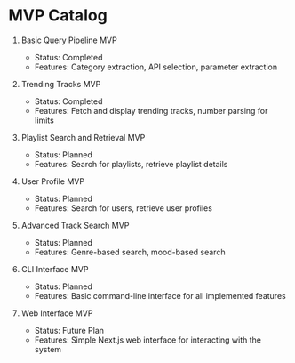 # MVP Catalog

1. Basic Query Pipeline MVP
   - Status: Completed
   - Features: Category extraction, API selection, parameter extraction

2. Trending Tracks MVP
   - Status: Completed
   - Features: Fetch and display trending tracks, number parsing for limits

3. Playlist Search and Retrieval MVP
   - Status: Planned
   - Features: Search for playlists, retrieve playlist details

4. User Profile MVP
   - Status: Planned
   - Features: Search for users, retrieve user profiles

5. Advanced Track Search MVP
   - Status: Planned
   - Features: Genre-based search, mood-based search

6. CLI Interface MVP
   - Status: Planned
   - Features: Basic command-line interface for all implemented features

7. Web Interface MVP
   - Status: Future Plan
   - Features: Simple Next.js web interface for interacting with the system